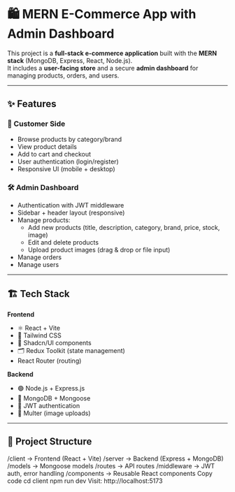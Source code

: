 # 🛍️ MERN E-Commerce App with Admin Dashboard

This project is a **full-stack e-commerce application** built with the **MERN stack** (MongoDB, Express, React, Node.js).  
It includes a **user-facing store** and a secure **admin dashboard** for managing products, orders, and users.

---

## ✨ Features

### 👤 Customer Side
- Browse products by category/brand
- View product details
- Add to cart and checkout
- User authentication (login/register)
- Responsive UI (mobile + desktop)

### 🛠️ Admin Dashboard
- Authentication with JWT middleware
- Sidebar + header layout (responsive)
- Manage products:
  - Add new products (title, description, category, brand, price, stock, image)
  - Edit and delete products
  - Upload product images (drag & drop or file input)
- Manage orders
- Manage users

---

## 🏗️ Tech Stack

**Frontend**
- ⚛️ React + Vite
- 🎨 Tailwind CSS
- 🧩 Shadcn/UI components
- 🗂️ Redux Toolkit (state management)
- React Router (routing)

**Backend**
- 🟢 Node.js + Express.js
- 🍃 MongoDB + Mongoose
- 🔐 JWT authentication
- 📂 Multer (image uploads)

---

## 📂 Project Structure

/client → Frontend (React + Vite)
/server → Backend (Express + MongoDB)
/models → Mongoose models
/routes → API routes
/middleware → JWT auth, error handling
/components → Reusable React components
Copy code
cd client
npm run dev
Visit: http://localhost:5173
